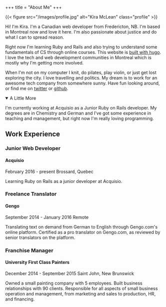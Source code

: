 +++
title = "About Me"
+++

{{< figure src="/images/profile.jpg" alt="Kira McLean" class="profile" >}}

Hi! I'm Kira. I'm a Canadian web developer from Fredericton, NB. I'm based in Montreal now and love it here. I'm also passionate about justice and do what I can to spread reason.

Right now I'm learning Ruby and Rails and also trying to understand some fundamentals of CS through online courses. This website is [built with hugo](https://gohugo.io). I love the tech and web development communities in Montreal which is mostly why I'm getting more involved.

When I'm not on my computer I knit, do pilates, play violin, or just get lost exploring the city. I love travelling and politics. My dream is to work for an awesome tech company from somewhere sunny. Have fun looking around, or find me on [twitter](https://twitter.com/kiraemclean) or [github](https://github.com/kiramclean).

<details open class='resume'>
  <summary>
    A Little More
  </summary>

  I'm currently working at Acquisio as a Junior Ruby on Rails developer. My degrees are in Chemistry and German and I've got some experience in teaching and management, but right now I'm really loving programming.

## Work Experience
  <div class='job'>
    <h3>Junior Web Developer</h3>
    <h4>Acquisio</h4>
    <time datetime='2016-02'>February 2016 - present</time>
    <span class='location'>Brossard, Quebec</span>
    <p>Learning Ruby on Rails as a junior developer at Acquisio.</p>
  </div>
  <div class='job'>
    <h3>Freelance Translator</h3>
    <h4>Gengo</h4>
    <time datetime='2014-09'>September 2014 - </time><time datetime='2016-01'>January 2016</time>
    <span class='location'>Remote</span>
    <p>Translating text on demand from German to English through Gengo.com's online platform. Certified as a pro translator on Gengo.com, as reviewed by senior translators on the platform.</p>
  </div>
  <div class='job'>
    <h3>Franchise Manager</h3>
    <h4>University First Class Painters</h4>
    <time datetime='2014-12'>December 2014 - </time><time datetime='2015-09'>September 2015</time>
    <span class='location'>Saint John, New Brunswick</span>
    <p>Owned a small painting company with 5 employees. Built business relationships with 90 clients. Responsible for all aspects of small business operation and management, from marketing and sales to production, HR, and financing.</p>
  </div>
</details>




